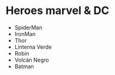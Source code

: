 # Heroes marvel & DC

- SpiderMan
- IronMan
- Thor
- Linterna Verde
- Robin
- Volcán Negro
- Batman

